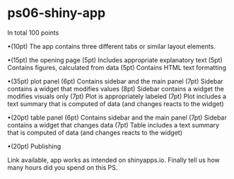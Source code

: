 # ps06-shiny-app

In total 100 points

•(10pt) The app contains three different tabs or similar layout elements.

•(15pt) the opening page
(5pt) Includes appropriate explanatory text
(5pt) Contains figures, calculated from data
(5pt) Contains HTML text formatting

•(35pt) plot panel
(6pt) Contains sidebar and the main panel
(7pt) Sidebar contains a widget that modifies values
(8pt) Sidebar contains a widget the modifies visuals only
(7pt) Plot is appropriately labeled
(7pt) Plot includes a text summary that is computed of data (and changes reacts to the
widget)

•(20pt) table panel
(6pt) Contains sidebar and the main panel
(7pt) Sidebar contains a widget that changes data
(7pt) Table includes a text summary that is computed of data (and changes reacts to
the widget)

•(20pt) Publishing

Link available, app works as intended on shinyapps.io.
Finally tell us how many hours did you spend on this PS.
